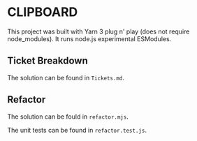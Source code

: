 # CLIPBOARD
This project was built with Yarn 3 plug n' play (does not require node_modules). It runs node.js experimental ESModules.  

## Ticket Breakdown
The solution can be found in `Tickets.md`.

## Refactor
The solution can be fould in `refactor.mjs`.

The unit tests can be found in `refactor.test.js`.